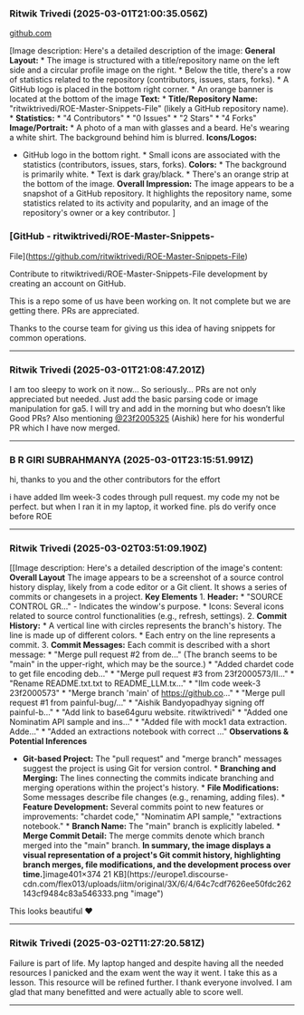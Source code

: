 ### Ritwik Trivedi (2025-03-01T21:00:35.056Z)

[github.com](https://github.com/ritwiktrivedi/ROE-Master-Snippets-File)

[Image description: Here's a detailed description of the image: **General
Layout:** * The image is structured with a title/repository name on the left
side and a circular profile image on the right. * Below the title, there's a
row of statistics related to the repository (contributors, issues, stars,
forks). * A GitHub logo is placed in the bottom right corner. * An orange
banner is located at the bottom of the image **Text:** * **Title/Repository
Name:** "ritwiktrivedi/ROE-Master-Snippets-File" (likely a GitHub repository
name). * **Statistics:** * "4 Contributors" * "0 Issues" * "2 Stars" * "4
Forks" **Image/Portrait:** * A photo of a man with glasses and a beard. He's
wearing a white shirt. The background behind him is blurred. **Icons/Logos:**
* GitHub logo in the bottom right. * Small icons are associated with the
statistics (contributors, issues, stars, forks). **Colors:** * The background
is primarily white. * Text is dark gray/black. * There's an orange strip at
the bottom of the image. **Overall Impression:** The image appears to be a
snapshot of a GitHub repository. It highlights the repository name, some
statistics related to its activity and popularity, and an image of the
repository's owner or a key contributor. ]

### [GitHub - ritwiktrivedi/ROE-Master-Snippets-
File](https://github.com/ritwiktrivedi/ROE-Master-Snippets-File)

Contribute to ritwiktrivedi/ROE-Master-Snippets-File development by creating
an account on GitHub.

This is a repo some of us have been working on. It not complete but we are
getting there. PRs are appreciated.

Thanks to the course team for giving us this idea of having snippets for
common operations.


---
### Ritwik Trivedi (2025-03-01T21:08:47.201Z)

I am too sleepy to work on it now… So seriously… PRs are not only appreciated
but needed. Just add the basic parsing code or image manipulation for ga5. I
will try and add in the morning but who doesn’t like Good PRs? Also mentioning
[@23f2005325](/u/23f2005325) (Aishik) here for his wonderful PR which I have
now merged.


---
### B R GIRI SUBRAHMANYA (2025-03-01T23:15:51.991Z)

hi, thanks to you and the other contributors for the effort

i have added llm week-3 codes through pull request. my code my not be perfect.
but when I ran it in my laptop, it worked fine. pls do verify once before ROE


---
### Ritwik Trivedi (2025-03-02T03:51:09.190Z)

[[Image description: Here's a detailed description of the image's content:
**Overall Layout** The image appears to be a screenshot of a source control
history display, likely from a code editor or a Git client. It shows a series
of commits or changesets in a project. **Key Elements** 1\. **Header:** *
"SOURCE CONTROL GR..." - Indicates the window's purpose. * Icons: Several
icons related to source control functionalities (e.g., refresh, settings). 2\.
**Commit History:** * A vertical line with circles represents the branch's
history. The line is made up of different colors. * Each entry on the line
represents a commit. 3\. **Commit Messages:** Each commit is described with a
short message: * "Merge pull request #2 from de..." (The branch seems to be
"main" in the upper-right, which may be the source.) * "Added chardet code to
get file encoding deb..." * "Merge pull request #3 from 23f2000573/II..." *
"Rename README.txt.txt to README_LLM.tx..." * "Ilm code week-3 23f2000573" *
"Merge branch 'main' of https://github.co..." * "Merge pull request #1 from
painful-bug/..." * "Aishik Bandyopadhyay signing off painful-b..." * "Add link
to base64guru website. ritwiktrivedi" * "Added one Nominatim API sample and
ins..." * "Added file with mock1 data extraction. Adde..." * "Added an
extractions notebook with correct ..." **Observations & Potential Inferences**
* **Git-based Project:** The "pull request" and "merge branch" messages
suggest the project is using Git for version control. * **Branching and
Merging:** The lines connecting the commits indicate branching and merging
operations within the project's history. * **File Modifications:** Some
messages describe file changes (e.g., renaming, adding files). * **Feature
Development:** Several commits point to new features or improvements: "chardet
code," "Nominatim API sample," "extractions notebook." * **Branch Name:** The
"main" branch is explicitly labeled. * **Merge Commit Detail:** The merge
commits denote which branch merged into the "main" branch. **In summary, the
image displays a visual representation of a project's Git commit history,
highlighting branch merges, file modifications, and the development process
over time.**]image401×374 21 KB](https://europe1.discourse-
cdn.com/flex013/uploads/iitm/original/3X/6/4/64c7cdf7626ee50fdc262143cf9484c83a546333.png
"image")

  
This looks beautiful :heart:


---
### Ritwik Trivedi (2025-03-02T11:27:20.581Z)

Failure is part of life. My laptop hanged and despite having all the needed
resources I panicked and the exam went the way it went. I take this as a
lesson. This resource will be refined further. I thank everyone involved. I am
glad that many benefitted and were actually able to score well.


---
